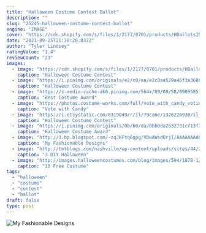 ```yaml
---
title: "Halloween Costume Contest Ballot"
description: ""
slug: "25245-halloween-costume-contest-ballot"
engine: "IMAGE"
cover: "https://cdn.shopify.com/s/files/1/2177/0701/products/HBallotsINSTANT_1024x1024.jpg?v=1506927796"
date: "2021-09-25T21:38:20.837Z"
author: "Tyler Lindsey"
ratingValue: "1.4"
reviewCount: "23"
images:
  - image: "https://cdn.shopify.com/s/files/1/2177/0701/products/HBallotsINSTANT_1024x1024.jpg?v=1506927796"
    caption: "Halloween Costume Contest"
  - image: "https://i.pinimg.com/originals/e2/c0/aa/e2c0aa529a46f3a3688466ce83e32ff0.jpg"
    caption: "Halloween Costume Contest"
  - image: "https://s-media-cache-ak0.pinimg.com/564x/89/09/58/89095857623e431d7e8d0b729b5d8634.jpg"
    caption: "Best Costume Award"
  - image: "https://photos.costume-works.com/full/vote_with_candy_voting_booth.jpg"
    caption: "Vote with Candy"
  - image: "https://i.etsystatic.com/8319049/r/il/79ca6e/1326226930/il_570xN.1326226930_ce1r.jpg"
    caption: "Halloween Costume Contest"
  - image: "https://i.pinimg.com/originals/0b/b0/da/0bb0da2b32731cf13f3263270123f8fa.gif"
    caption: "Halloween Costume Award"
  - image: "http://3.bp.blogspot.com/-zqJKFtq6qpg/VDwAWsdOrjI/AAAAAAAARxg/mbz0Mqd7FfQ/s1600/Listing_Certificate_CostumeContest_01.jpg"
    caption: "My Fashionable Designs"
  - image: "http://tmtblogs.com/nashville/wp-content/uploads/sites/44/2015/10/IMG_16121.jpg"
    caption: "3 DIY Halloween"
  - image: "http://images.halloweencostumes.com/blog/images/594/1878-1/best-couples-costume-award.jpg"
    caption: "10 Free Costume"
tags:
  - "halloween"
  - "costume"
  - "contest"
  - "ballot"
draft: false
type: post
---
```



![My Fashionable Designs](http://3.bp.blogspot.com/-zqJKFtq6qpg/VDwAWsdOrjI/AAAAAAAARxg/mbz0Mqd7FfQ/s1600/Listing_Certificate_CostumeContest_01.jpg "My Fashionable Designs")


<!--inArticleAds-->

<!--galleryOne-->


<!--inArticleAds-->

<!--galleryTwo-->


<!--galleryThree-->


